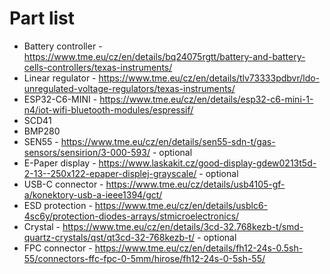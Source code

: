 # Part list

 - Battery controller - https://www.tme.eu/cz/en/details/bq24075rgtt/battery-and-battery-cells-controllers/texas-instruments/
 - Linear regulator - https://www.tme.eu/cz/en/details/tlv73333pdbvr/ldo-unregulated-voltage-regulators/texas-instruments/
 - ESP32-C6-MINI - https://www.tme.eu/cz/en/details/esp32-c6-mini-1-n4/iot-wifi-bluetooth-modules/espressif/
 - SCD41
 - BMP280
 - SEN55 - https://www.tme.eu/cz/en/details/sen55-sdn-t/gas-sensors/sensirion/3-000-593/ - optional
 - E-Paper display - https://www.laskakit.cz/good-display-gdew0213t5d-2-13--250x122-epaper-displej-grayscale/ - optional
 - USB-C connector - https://www.tme.eu/cz/details/usb4105-gf-a/konektory-usb-a-ieee1394/gct/
 - ESD protection - https://www.tme.eu/cz/en/details/usblc6-4sc6y/protection-diodes-arrays/stmicroelectronics/
 - Crystal - https://www.tme.eu/cz/en/details/3cd-32.768kezb-t/smd-quartz-crystals/qst/qt3cd-32-768kezb-t/ - optional
 - FPC connector - https://www.tme.eu/cz/en/details/fh12-24s-0.5sh-55/connectors-ffc-fpc-0-5mm/hirose/fh12-24s-0-5sh-55/
